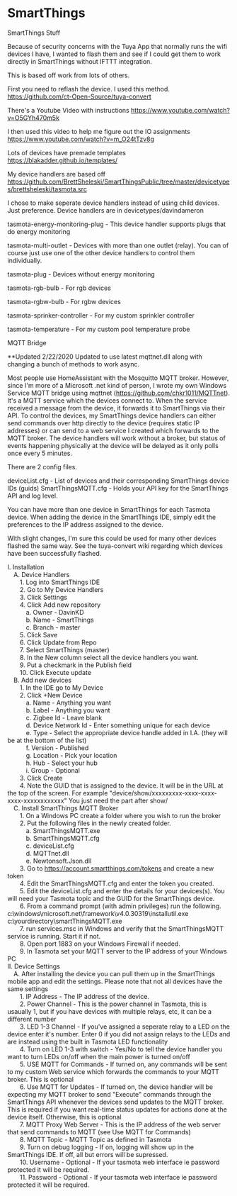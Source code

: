 # SmartThings
SmartThings Stuff

Because of security concerns with the Tuya App that normally runs the wifi devices I have, I wanted to flash them and see if I could get them to work directly in SmartThings without IFTTT integration.

This is based off work from lots of others.  

First you need to reflash the device.  I used this method.
https://github.com/ct-Open-Source/tuya-convert

There's a Youtube Video with instructions
https://www.youtube.com/watch?v=O5GYh470m5k

I then used this video to help me figure out the IO assignments
https://www.youtube.com/watch?v=m_O24tTzv8g

Lots of devices have premade templates
https://blakadder.github.io/templates/

My device handlers are based off
https://github.com/BrettSheleski/SmartThingsPublic/tree/master/devicetypes/brettsheleski/tasmota.src

I chose to make seperate device handlers instead of using child devices.  Just preference.  Device handlers are in devicetypes/davindameron

tasmota-energy-monitoring-plug - This device handler supports plugs that do energy monitoring

tasmota-multi-outlet - Devices with more than one outlet (relay).  You can of course just use one of the other device handlers to control them individually.

tasmota-plug - Devices without energy monitoring

tasmota-rgb-bulb - For rgb devices

tasmota-rgbw-bulb - For rgbw devices

tasmota-sprinker-controller - For my custom sprinkler controller

tasmota-temperature - For my custom pool temperature probe


MQTT Bridge

**Updated 2/22/2020
Updated to use latest mqttnet.dll along with changing a bunch of methods to work async.


Most people use HomeAssistant with the Mosquitto MQTT broker.  However, since I'm more of a Microsoft .net kind of person, I wrote my own Windows Service MQTT bridge using mqttnet (https://github.com/chkr1011/MQTTnet).  It's a MQTT service which the devices connect to.  When the service received a message from the device, it forwards it to SmartThings via their API.  To control the devices, my SmartThings device handlers can either send commands over http directly to the device (requires static IP addresses) or can send to a web service I created which forwards to the MQTT broker.  The device handlers will work without a broker, but status of events happening physically at the device will be delayed as it only polls once every 5 minutes.

There are 2 config files.

deviceList.cfg - List of devices and their corresponding SmartThings device IDs (guids)
SmartThingsMQTT.cfg - Holds your API key for the SmartThings API and log level.

You can have more than one device in SmartThings for each Tasmota device.  When adding the device in the SmartThings IDE, simply edit the preferences to the IP address assigned to the device.

With slight changes, I'm sure this could be used for many other devices flashed the same way.  See the tuya-convert wiki regarding which devices have been successfully flashed.

I.  Installation<br>
&emsp;A.  Device Handlers<br>
&emsp;&emsp;1.  Log into SmartThings IDE<br>
&emsp;&emsp;2.  Go to My Device Handlers<br>
&emsp;&emsp;3.  Click Settings<br>
&emsp;&emsp;4.  Click Add new repository<br>
&emsp;&emsp;&emsp;a.  Owner - DavinKD<br>
&emsp;&emsp;&emsp;b.  Name - SmartThings<br>
&emsp;&emsp;&emsp;c.  Branch - master<br>
&emsp;&emsp;5.  Click Save<br>
&emsp;&emsp;6.  Click Update from Repo<br>
&emsp;&emsp;7.  Select SmartThings (master)<br>
&emsp;&emsp;8.  In the New column select all the device handlers you want.<br>
&emsp;&emsp;9.  Put a checkmark in the Publish field<br>
&emsp;&emsp;10. Click Execute update<br>
&emsp;B.  Add new devices<br>
&emsp;&emsp;1.  In the IDE go to My Device<br>
&emsp;&emsp;2.  Click +New Device<br>
&emsp;&emsp;&emsp;a.  Name - Anything you want<br>
&emsp;&emsp;&emsp;b.  Label - Anything you want<br>
&emsp;&emsp;&emsp;c.  Zigbee Id - Leave blank<br>
&emsp;&emsp;&emsp;d.  Device Network Id - Enter something unique for each device<br>
&emsp;&emsp;&emsp;e.  Type - Select the appropriate device handle added in I.A. (they will be at the bottom of the list)<br>
&emsp;&emsp;&emsp;f.  Version - Published<br>
&emsp;&emsp;&emsp;g.  Location - Pick your location<br>
&emsp;&emsp;&emsp;h.  Hub - Select your hub<br>
&emsp;&emsp;&emsp;i.  Group - Optional<br>
&emsp;&emsp;3.  Click Create<br>
&emsp;&emsp;4. Note the GUID that is assigned to the device.  It will be in the URL at the top of the screen.  For example "device/show/xxxxxxxxx-xxxx-xxxx-xxxx-xxxxxxxxxxxx" You just need the part after show/<br>
&emsp;C. Install SmartThings MQTT Broker<br>
&emsp;&emsp;1. On a Windows PC create a folder where you wish to run the broker<br>
&emsp;&emsp;2. Put the following files in the newly created folder.<br>
&emsp;&emsp;&emsp;a. SmartThingsMQTT.exe<br>
&emsp;&emsp;&emsp;b. SmartThingsMQTT.cfg<br>
&emsp;&emsp;&emsp;c. deviceList.cfg<br>
&emsp;&emsp;&emsp;d. MQTTnet.dll<br>
&emsp;&emsp;&emsp;e. Newtonsoft.Json.dll<br>
&emsp;&emsp;3. Go to https://account.smartthings.com/tokens and create a new token<br>
&emsp;&emsp;4. Edit the SmartThingsMQTT.cfg and enter the token you created.<br>
&emsp;&emsp;5. Edit the deviceList.cfg and enter the details for your devices(s).  You will need your Tasmota topic and the GUID for the SmartThings device.<br>
&emsp;&emsp;6. From a command prompt (with admin privileges) run the following.  c:\windows\microsoft.net\framework\v4.0.30319\installutil.exe c:\yourdirectory\smartThingsMQTT.exe<br>
&emsp;&emsp;7. run services.msc in Windows and verify that the SmartThingsMQTT service is running.  Start it if not.<br>
&emsp;&emsp;8. Open port 1883 on your Windows Firewall if needed.<br>
&emsp;&emsp;9. In Tasmota set your MQTT server to the IP address of your Windows PC<br>
II. Device Settings<br>
&emsp;A.  After installing the device you can pull them up in the SmartThings mobile app and edit the settings.  Please note that not all devices have the same settings<br>
&emsp;&emsp;1.  IP Address - The IP address of the device.<br>
&emsp;&emsp;2.  Power Channel - This is the power channel in Tasmota, this is usaually 1, but if you have devices with multiple relays, etc, it can be a different number<br>
&emsp;&emsp;3.  LED 1-3 Channel - If you've assigned a seperate relay to a LED on the device enter it's number.  Enter 0 if you did not assign relays to the LEDs and are instead using the built in Tasmota LED functionality<br>
&emsp;&emsp;4.  Turn on LED 1-3 with switch - Yes/No to tell the device handler you want to turn LEDs on/off when the main power is turned on/off<br>
 &emsp;&emsp;5.  USE MQTT for Commands - If turned on, any commands will be sent to my custom Web service which forwards the commands to your MQTT broker.  This is optional<br>
&emsp;&emsp;6.  Use MQTT for Updates - If turned on, the device handler will be expecting my MQTT broker to send "Execute" commands through the SmartThings API whenever the devices send updates to the MQTT broker.  This is required if you want real-time status updates for actions done at the device itself.  Otherwise, this is optional<br>
&emsp;&emsp;7.  MQTT Proxy Web Server - This is the IP address of the web server that send commands to MQTT (see Use MQTT for Commands)<br>
&emsp;&emsp;8.  MQTT Topic - MQTT Topic as defined in Tasmota<br>
&emsp;&emsp;9.  Turn on debug logging - If on, logging will show up in the SmartThings IDE.  If off, all but errors will be supressed.<br>
&emsp;&emsp;10.  Username - Optional - If your tasmota web interface ie password protected it will be required.<br>
&emsp;&emsp;11.  Password - Optional - If your tasmota web interface ie password protected it will be required.<br>
    
    
    


